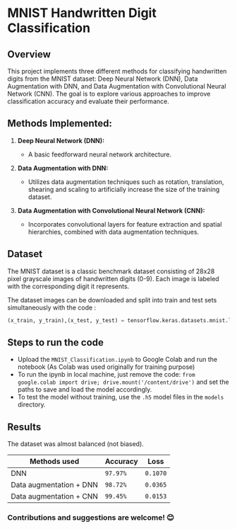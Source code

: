 # MNIST Handwritten Digit Classification

## Overview
This project implements three different methods for classifying handwritten digits from the MNIST dataset: Deep Neural Network (DNN), Data Augmentation with DNN, and Data Augmentation with Convolutional Neural Network (CNN). The goal is to explore various approaches to improve classification accuracy and evaluate their performance.

## Methods Implemented:

1. **Deep Neural Network (DNN):**
    - A basic feedforward neural network architecture.
   
2. **Data Augmentation with DNN:**
   - Utilizes data augmentation techniques such as rotation, translation, shearing and scaling to artificially increase the size of the training dataset.
   
3. **Data Augmentation with Convolutional Neural Network (CNN):**
   - Incorporates convolutional layers for feature extraction and spatial hierarchies, combined with data augmentation techniques.

## Dataset

The MNIST dataset is a classic benchmark dataset consisting of 28x28 pixel grayscale images of handwritten digits (0-9). Each image is labeled with the corresponding digit it represents.

The dataset images can be downloaded and split into train and test sets simultaneously with the code : 
```python 
(x_train, y_train),(x_test, y_test) = tensorflow.keras.datasets.mnist.load_data()
```
## Steps to run the code
- Upload the `MNIST_Classification.ipynb` to Google Colab and run the notebook (As Colab was used originally for training purpose)
- To run the ipynb in local machine, just remove the code: `from google.colab import drive; drive.mount('/content/drive')` and set the paths to save and load the model accordingly.
- To test the model without training, use the `.h5` model files in the `models` directory.

## Results
The dataset was almost balanced (not biased). 

|Methods used              |Accuracy   |Loss      |
|--------------------------|-----------|----------|
|DNN                       |`97.97%`   |`0.1070`  |
|Data augmentation + DNN   |`98.72%`   |`0.0365`  |
|Data augmentation + CNN   |`99.45%`   |`0.0153`  |
 
### Contributions and suggestions are welcome! 😊
